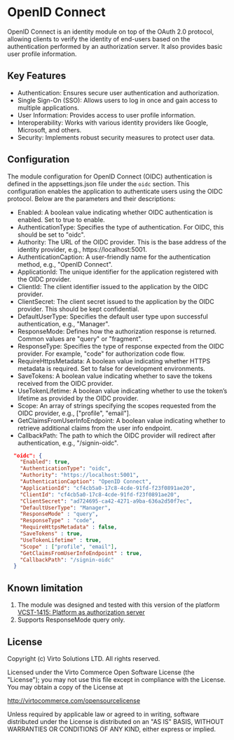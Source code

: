 # OpenID Connect
OpenID Connect is an identity module on top of the OAuth 2.0 protocol, allowing clients to verify the identity of end-users based on the authentication performed by an authorization server. It also provides basic user profile information.

## Key Features
* Authentication: Ensures secure user authentication and authorization.
* Single Sign-On (SSO): Allows users to log in once and gain access to multiple applications.
* User Information: Provides access to user profile information.
* Interoperability: Works with various identity providers like Google, Microsoft, and others.
* Security: Implements robust security measures to protect user data.

## Configuration
The module configuration for OpenID Connect (OIDC) authentication is defined in the appsettings.json file under the `oidc` section. This configuration enables the application to authenticate users using the OIDC protocol. Below are the parameters and their descriptions:

* Enabled: A boolean value indicating whether OIDC authentication is enabled. Set to true to enable.
* AuthenticationType: Specifies the type of authentication. For OIDC, this should be set to "oidc".
* Authority: The URL of the OIDC provider. This is the base address of the identity provider, e.g., https://localhost:5001.
* AuthenticationCaption: A user-friendly name for the authentication method, e.g., "OpenID Connect".
* ApplicationId: The unique identifier for the application registered with the OIDC provider.
* ClientId: The client identifier issued to the application by the OIDC provider.
* ClientSecret: The client secret issued to the application by the OIDC provider. This should be kept confidential.
* DefaultUserType: Specifies the default user type upon successful authentication, e.g., "Manager".
* ResponseMode: Defines how the authorization response is returned. Common values are "query" or "fragment".
* ResponseType: Specifies the type of response expected from the OIDC provider. For example, "code" for authorization code flow.
* RequireHttpsMetadata: A boolean value indicating whether HTTPS metadata is required. Set to false for development environments.
* SaveTokens: A boolean value indicating whether to save the tokens received from the OIDC provider.
* UseTokenLifetime: A boolean value indicating whether to use the token’s lifetime as provided by the OIDC provider.
* Scope: An array of strings specifying the scopes requested from the OIDC provider, e.g., ["profile", "email"].
* GetClaimsFromUserInfoEndpoint: A boolean value indicating whether to retrieve additional claims from the user info endpoint.
* CallbackPath: The path to which the OIDC provider will redirect after authentication, e.g., "/signin-oidc".

```json
  "oidc": {
    "Enabled": true,
    "AuthenticationType": "oidc",
    "Authority": "https://localhost:5001",
    "AuthenticationCaption": "OpenID Connect",
    "ApplicationId": "cf4cb5a0-17c8-4cde-91fd-f23f0891ae20",
    "ClientId": "cf4cb5a0-17c8-4cde-91fd-f23f0891ae20",
    "ClientSecret": "ad724695-ca42-4271-a9ba-636a2d50f7ec",
    "DefaultUserType": "Manager",
    "ResponseMode" : "query",
    "ResponseType" : "code",
    "RequireHttpsMetadata" : false,
    "SaveTokens" : true,
    "UseTokenLifetime" : true,
    "Scope" : ["profile", "email"],
    "GetClaimsFromUserInfoEndpoint" : true,
    "CallbackPath": "/signin-oidc"
  }
```

## Known limitation
1. The module was designed and tested with this version of the platform [VCST-1415: Platform as authorization server](https://github.com/VirtoCommerce/vc-platform/pull/2809)
2. Supports ResponseMode query only.

## License
Copyright (c) Virto Solutions LTD.  All rights reserved.

Licensed under the Virto Commerce Open Software License (the "License"); you
may not use this file except in compliance with the License. You may
obtain a copy of the License at

http://virtocommerce.com/opensourcelicense

Unless required by applicable law or agreed to in writing, software
distributed under the License is distributed on an "AS IS" BASIS,
WITHOUT WARRANTIES OR CONDITIONS OF ANY KIND, either express or
implied.
